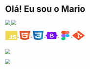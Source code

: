 <h1>Olá! Eu sou o Mario</h1>
 <div>
  <a href="https://github.com/mariooliveiramps">
  <img height="150em" src="https://github-readme-stats.vercel.app/api?username=mariooliveiramps&show_icons=true&theme=tokyonight&include_all_commits=true&count_private=true&locale=pt-br"/>
  <img height="150em" src="https://github-readme-stats.vercel.app/api/top-langs/?username=mariooliveiramps&layout=compact&langs_count=7&theme=tokyonight&locale=pt-br"/>
</div>
<div style="display: inline_block"><br>
  <img align="center" alt="Js" height="30" width="40" src="https://raw.githubusercontent.com/devicons/devicon/master/icons/javascript/javascript-plain.svg">
  <img align="center" alt="HTML" height="30" width="40" src="https://raw.githubusercontent.com/devicons/devicon/master/icons/html5/html5-original.svg">
  <img align="center" alt="CSS" height="30" width="40" src="https://raw.githubusercontent.com/devicons/devicon/master/icons/css3/css3-original.svg">
  <img align="center" alt="Bootstrap" height="30" width="40" src="https://raw.githubusercontent.com/devicons/devicon/master/icons/bootstrap/bootstrap-original.svg">
  <img align="center" alt="figma" height="30" width="40" src="https://raw.githubusercontent.com/devicons/devicon/master/icons/figma/figma-original.svg">
  <img align="center" alt="figma" height="30" width="40" src="https://github.com/devicons/devicon/blob/master/icons/git/git-original.svg">
</div>
 
  ##
 
<div> 
 <a href="https://www.linkedin.com/in/mario-oliveira-51448b197/" target="_blank"><img src="https://img.shields.io/badge/LinkedIn-0077B5?style=for-the-badge&logo=linkedin&logoColor=white" target="_blank"></a>
 
 <a href = "mailto:mario10843@outlook.com"><img src="https://img.shields.io/badge/-Gmail-%23333?style=for-the-badge&logo=gmail&logoColor=white" target="_blank"></a>
</div>
